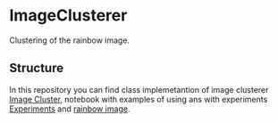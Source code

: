 # ImageClusterer
Clustering of the rainbow image.

## Structure
In this repository you can find class implemetantion of image clusterer [Image Cluster](https://github.com/KseverNikita/ImageClusterer/blob/main/ImageCluster.py), notebook with examples of using ans with experiments [Experiments](https://github.com/KseverNikita/ImageClusterer/blob/main/ImageClusterer.ipynb) and [rainbow image](https://github.com/KseverNikita/ImageClusterer/blob/main/rainbow.png).
